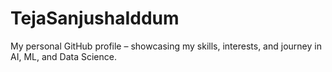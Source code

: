 # TejaSanjushaIddum
My personal GitHub profile – showcasing my skills, interests, and journey in AI, ML, and Data Science.
